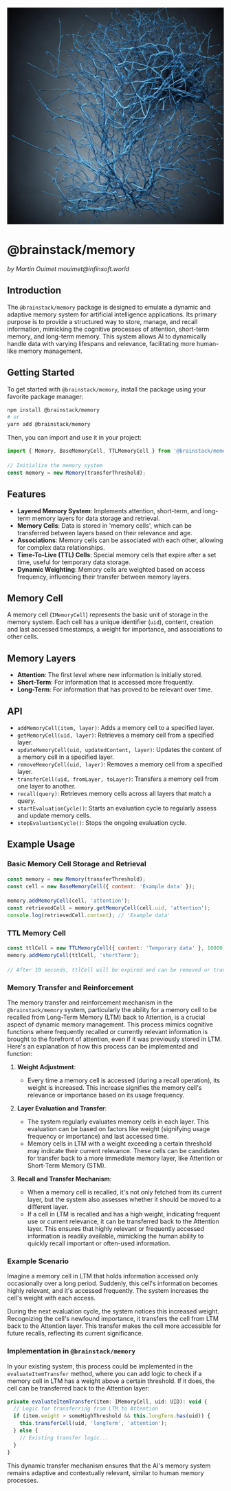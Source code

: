 
![Alt text](Brainstack_Memory_Package_header.png)

# @brainstack/memory
_by Martin Ouimet mouimet@infinsoft.world_

## Introduction

The `@brainstack/memory` package is designed to emulate a dynamic and adaptive memory system for artificial intelligence applications. Its primary purpose is to provide a structured way to store, manage, and recall information, mimicking the cognitive processes of attention, short-term memory, and long-term memory. This system allows AI to dynamically handle data with varying lifespans and relevance, facilitating more human-like memory management.

## Getting Started

To get started with `@brainstack/memory`, install the package using your favorite package manager:

```bash
npm install @brainstack/memory
# or
yarn add @brainstack/memory
```

Then, you can import and use it in your project:

```javascript
import { Memory, BaseMemoryCell, TTLMemoryCell } from '@brainstack/memory';

// Initialize the memory system
const memory = new Memory(transferThreshold);
```

## Features

- **Layered Memory System**: Implements attention, short-term, and long-term memory layers for data storage and retrieval.
- **Memory Cells**: Data is stored in 'memory cells', which can be transferred between layers based on their relevance and age.
- **Associations**: Memory cells can be associated with each other, allowing for complex data relationships.
- **Time-To-Live (TTL) Cells**: Special memory cells that expire after a set time, useful for temporary data storage.
- **Dynamic Weighting**: Memory cells are weighted based on access frequency, influencing their transfer between memory layers.

## Memory Cell

A memory cell (`IMemoryCell`) represents the basic unit of storage in the memory system. Each cell has a unique identifier (`uid`), content, creation and last accessed timestamps, a weight for importance, and associations to other cells.

## Memory Layers

- **Attention**: The first level where new information is initially stored.
- **Short-Term**: For information that is accessed more frequently.
- **Long-Term**: For information that has proved to be relevant over time.

## API

- `addMemoryCell(item, layer)`: Adds a memory cell to a specified layer.
- `getMemoryCell(uid, layer)`: Retrieves a memory cell from a specified layer.
- `updateMemoryCell(uid, updatedContent, layer)`: Updates the content of a memory cell in a specified layer.
- `removeMemoryCell(uid, layer)`: Removes a memory cell from a specified layer.
- `transferCell(uid, fromLayer, toLayer)`: Transfers a memory cell from one layer to another.
- `recall(query)`: Retrieves memory cells across all layers that match a query.
- `startEvaluationCycle()`: Starts an evaluation cycle to regularly assess and update memory cells.
- `stopEvaluationCycle()`: Stops the ongoing evaluation cycle.

## Example Usage

### Basic Memory Cell Storage and Retrieval

```javascript
const memory = new Memory(transferThreshold);
const cell = new BaseMemoryCell({ content: 'Example data' });

memory.addMemoryCell(cell, 'attention');
const retrievedCell = memory.getMemoryCell(cell.uid, 'attention');
console.log(retrievedCell.content); // 'Example data'
```

### TTL Memory Cell

```javascript
const ttlCell = new TTLMemoryCell({ content: 'Temporary data' }, 10000);
memory.addMemoryCell(ttlCell, 'shortTerm');

// After 10 seconds, ttlCell will be expired and can be removed or transferred.
```

### Memory Transfer and Reinforcement

The memory transfer and reinforcement mechanism in the `@brainstack/memory` system, particularly the ability for a memory cell to be recalled from Long-Term Memory (LTM) back to Attention, is a crucial aspect of dynamic memory management. This process mimics cognitive functions where frequently recalled or currently relevant information is brought to the forefront of attention, even if it was previously stored in LTM. Here's an explanation of how this process can be implemented and function:

1. **Weight Adjustment**:
   - Every time a memory cell is accessed (during a recall operation), its weight is increased. This increase signifies the memory cell's relevance or importance based on its usage frequency.

2. **Layer Evaluation and Transfer**:
   - The system regularly evaluates memory cells in each layer. This evaluation can be based on factors like weight (signifying usage frequency or importance) and last accessed time.
   - Memory cells in LTM with a weight exceeding a certain threshold may indicate their current relevance. These cells can be candidates for transfer back to a more immediate memory layer, like Attention or Short-Term Memory (STM).

3. **Recall and Transfer Mechanism**:
   - When a memory cell is recalled, it's not only fetched from its current layer, but the system also assesses whether it should be moved to a different layer.
   - If a cell in LTM is recalled and has a high weight, indicating frequent use or current relevance, it can be transferred back to the Attention layer. This ensures that highly relevant or frequently accessed information is readily available, mimicking the human ability to quickly recall important or often-used information.

### Example Scenario

Imagine a memory cell in LTM that holds information accessed only occasionally over a long period. Suddenly, this cell's information becomes highly relevant, and it's accessed frequently. The system increases the cell's weight with each access.

During the next evaluation cycle, the system notices this increased weight. Recognizing the cell's newfound importance, it transfers the cell from LTM back to the Attention layer. This transfer makes the cell more accessible for future recalls, reflecting its current significance.

### Implementation in `@brainstack/memory`

In your existing system, this process could be implemented in the `evaluateItemTransfer` method, where you can add logic to check if a memory cell in LTM has a weight above a certain threshold. If it does, the cell can be transferred back to the Attention layer:

```javascript
private evaluateItemTransfer(item: IMemoryCell, uid: UID): void {
  // Logic for transferring from LTM to Attention
  if (item.weight > someHighThreshold && this.longTerm.has(uid)) {
    this.transferCell(uid, 'longTerm', 'attention');
  } else {
    // Existing transfer logic...
  }
}
```

This dynamic transfer mechanism ensures that the AI's memory system remains adaptive and contextually relevant, similar to human memory processes.



